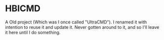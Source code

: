 # HBICMD
A Old project (Which was I once called "UltraCMD"). I renamed it with intention to reuse it and update it. Never gotten around to it, and so I'll leave it here until I do something.

